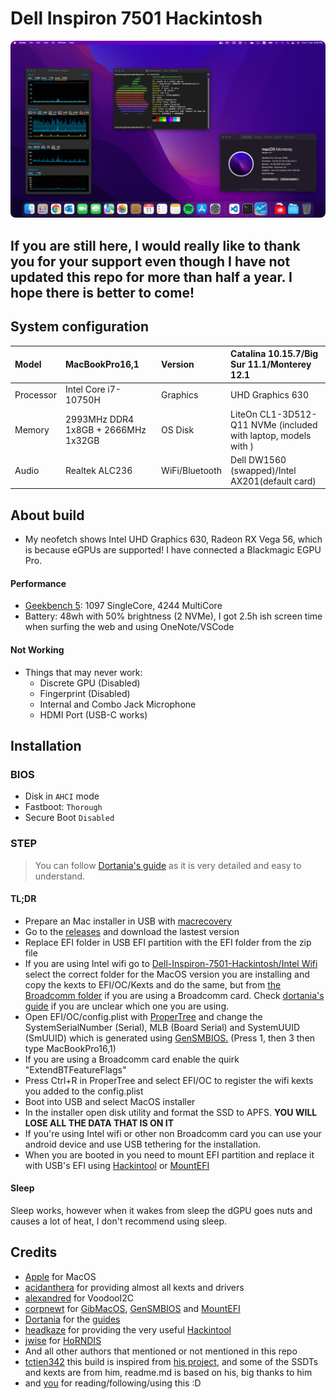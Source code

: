 # Dell Inspiron 7501 Hackintosh
<p>
    <img style="border-radius: 8px" src="Assets/background.png">
</p>

## If you are still here, I would really like to thank you for your support even though I have not updated this repo for more than half a year. I hope there is better to come!

## System configuration

| Model     | MacBookPro16,1      | Version        | Catalina 10.15.7/Big Sur 11.1/Monterey 12.1      |
| :-------- | :------------------ | :------------- | :------------------ |
| Processor | Intel Core i7-10750H | Graphics       | UHD Graphics 630    |
| Memory    | 2993MHz DDR4 1x8GB + 2666MHz 1x32GB  | OS Disk        | LiteOn CL1-3D512-Q11 NVMe (included with laptop, models with ) |
| Audio     | Realtek ALC236      | WiFi/Bluetooth | Dell DW1560 (swapped)/Intel AX201(default card)|

## About build

- My neofetch shows Intel UHD Graphics 630, Radeon RX Vega 56, which is because eGPUs are supported! I have connected a Blackmagic EGPU Pro. 

#### Performance

- [Geekbench 5](https://browser.geekbench.com/v5/cpu/4411543): 1097 SingleCore, 4244 MultiCore
- Battery: 48wh with 50% brightness (2 NVMe), I got 2.5h ish screen time when surfing the web and using OneNote/VSCode

#### Not Working

- Things that may never work:
  - Discrete GPU (Disabled)
  - Fingerprint (Disabled)
  - Internal and Combo Jack Microphone
  - HDMI Port (USB-C works)

## Installation

### BIOS

- Disk in `AHCI` mode
- Fastboot: `Thorough`
- Secure Boot `Disabled`

### STEP

> You can follow [Dortania's guide](https://dortania.github.io/OpenCore-Install-Guide/) as it is very detailed and easy to understand.

#### TL;DR

- Prepare an Mac installer in USB with [macrecovery](https://dortania.github.io/OpenCore-Install-Guide/installer-guide/)
- Go to the [releases](https://github.com/jamieernest/Dell-Inspiron-7501-Hackintosh/releases) and download the lastest version
- Replace EFI folder in USB EFI partition with the EFI folder from the zip file
- If you are using Intel wifi go to [Dell-Inspiron-7501-Hackintosh/Intel Wifi](https://github.com/jamieernest/Dell-Inspiron-7501-Hackintosh/tree/master/Intel%20Wifi/) select the correct folder for the MacOS version you are installing and copy the kexts to EFI/OC/Kexts and do the same, but from [the Broadcomm folder](https://github.com/jamieernest/Dell-Inspiron-7501-Hackintosh/tree/master/Broadcomm%20Wifi) if you are using a Broadcomm card. Check [dortania's guide](https://dortania.github.io/OpenCore-Install-Guide/find-hardware.html#network-controller-models) if you are unclear which one you are using. 
- Open EFI/OC/config.plist with [ProperTree](https://github.com/corpnewt/ProperTree) and change the SystemSerialNumber (Serial), MLB (Board Serial) and SystemUUID (SmUUID) which is generated using [GenSMBIOS.](https://github.com/corpnewt/GenSMBIOS) (Press 1, then 3 then type MacBookPro16,1)
- If you are using a Broadcomm card enable the quirk "ExtendBTFeatureFlags"
- Press Ctrl+R in ProperTree and select EFI/OC to register the wifi kexts you added to the config.plist
- Boot into USB and select MacOS installer
- In the installer open disk utility and format the SSD to APFS. <strong>YOU WILL LOSE ALL THE DATA THAT IS ON IT</strong>
- If you're using Intel wifi or other non Broadcomm card you can use your android device and use USB tethering for the installation. 
- When you are booted in you need to mount EFI partition and replace it with USB's EFI using [Hackintool](https://github.com/headkaze/Hackintool/releases) or [MountEFI](https://github.com/corpnewt/MountEFI)

#### Sleep
Sleep works, however when it wakes from sleep the dGPU goes nuts and causes a lot of heat, I don't recommend using sleep.

## Credits

- [Apple](https://apple.com/) for MacOS
- [acidanthera](https://github.com/acidanthera) for providing almost all kexts and drivers
- [alexandred](https://github.com/alexandred) for VoodooI2C
- [corpnewt](https://github.com/corpnewt) for [GibMacOS](https://github.com/corpnewt/gibMacOS), [GenSMBIOS](https://github.com/corpnewt/GenSMBIOS) and [MountEFI](https://github.com/corpnewt/MountEFI)
- [Dortania](https://github.com/dortania) for the [guides](https://dortania.github.io/OpenCore-Install-Guide/)
- [headkaze](https://github.com/headkaze) for providing the very useful [Hackintool](https://github.com/headkaze/Hackintool/releases)
- [jwise](https://github.com/jwise) for [HoRNDIS](https://github.com/jwise/HoRNDIS/releases)
- And all other authors that mentioned or not mentioned in this repo
- [tctien342](https://github.com/tctien342) this build is inspired from [his project](https://github.com/tctien342/Dell-Inspiron-7591-Hackintosh), and some of the SSDTs and kexts are from him, readme.md is based on his, big thanks to him
-  and [you](https://cdn.weeb.sh/images/rJl3BcTuG.gif) for reading/following/using this :D
